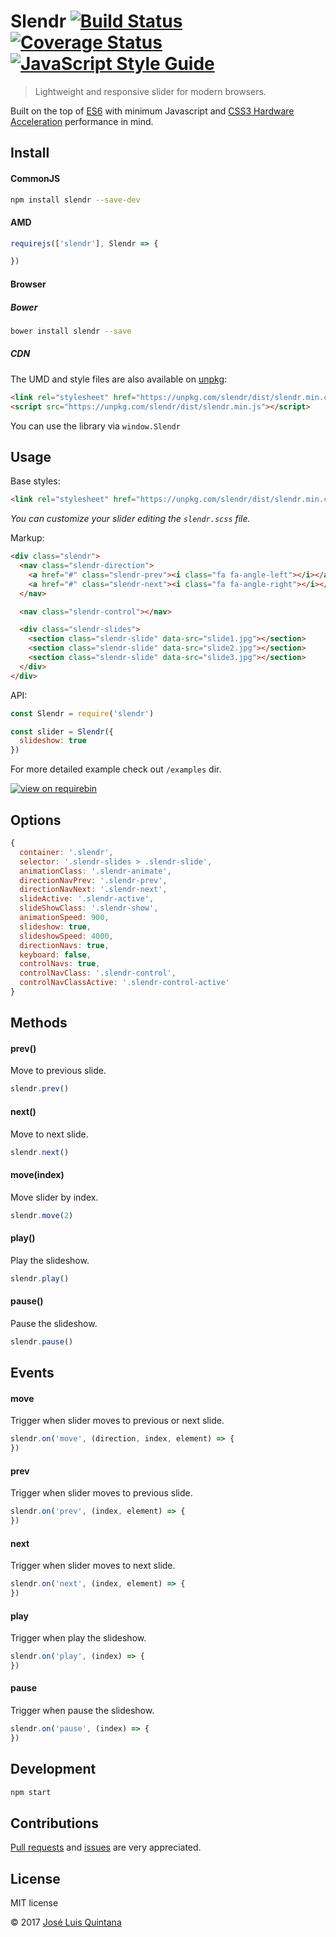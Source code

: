# Slendr [![Build Status](https://travis-ci.org/joseluisq/slendr.svg?branch=master)](https://travis-ci.org/joseluisq/slendr) [![Coverage Status](https://coveralls.io/repos/github/joseluisq/slendr/badge.svg?branch=master)](https://coveralls.io/github/joseluisq/slendr?branch=master) [![JavaScript Style Guide](https://img.shields.io/badge/code%20style-standard-brightgreen.svg)](http://standardjs.com/)

> Lightweight and responsive slider for modern browsers.

Built on the top of [ES6](https://babeljs.io/docs/learn-es2015/) with minimum Javascript and [CSS3 Hardware Acceleration](http://www.html5rocks.com/en/tutorials/speed/high-performance-animations/) performance in mind.

## Install

#### CommonJS

```sh
npm install slendr --save-dev
```

#### AMD

```js
requirejs(['slendr'], Slendr => {

})
```

#### Browser

##### Bower
```sh
bower install slendr --save
```

##### CDN
The UMD and style files are also available on [unpkg](https://unpkg.com):

```html
<link rel="stylesheet" href="https://unpkg.com/slendr/dist/slendr.min.css">
<script src="https://unpkg.com/slendr/dist/slendr.min.js"></script>
```

You can use the library via `window.Slendr`

## Usage

Base styles:

```html
<link rel="stylesheet" href="https://unpkg.com/slendr/dist/slendr.min.css">
```

_You can customize your slider editing the `slendr.scss` file._

Markup:

```html
<div class="slendr">
  <nav class="slendr-direction">
    <a href="#" class="slendr-prev"><i class="fa fa-angle-left"></i></a>
    <a href="#" class="slendr-next"><i class="fa fa-angle-right"></i></a>
  </nav>

  <nav class="slendr-control"></nav>

  <div class="slendr-slides">
    <section class="slendr-slide" data-src="slide1.jpg"></section>
    <section class="slendr-slide" data-src="slide2.jpg"></section>
    <section class="slendr-slide" data-src="slide3.jpg"></section>
  </div>
</div>
```

API:

```js
const Slendr = require('slendr')

const slider = Slendr({
  slideshow: true
})
```

For more detailed example check out `/examples` dir.

[![view on requirebin](http://requirebin.com/badge.png)](http://requirebin.com/?gist=9baa0cf1691654c193062f7fab796f91)

## Options

```js
{
  container: '.slendr',
  selector: '.slendr-slides > .slendr-slide',
  animationClass: '.slendr-animate',
  directionNavPrev: '.slendr-prev',
  directionNavNext: '.slendr-next',
  slideActive: '.slendr-active',
  slideShowClass: '.slendr-show',
  animationSpeed: 900,
  slideshow: true,
  slideshowSpeed: 4000,
  directionNavs: true,
  keyboard: false,
  controlNavs: true,
  controlNavClass: '.slendr-control',
  controlNavClassActive: '.slendr-control-active'
}
```

## Methods

#### prev()
Move to previous slide.

```js
slendr.prev()
```

#### next()
Move to next slide.

```js
slendr.next()
```

#### move(index)
Move slider by index.

```js
slendr.move(2)
```

#### play()
Play the slideshow.

```js
slendr.play()
```

#### pause()
Pause the slideshow.

```js
slendr.pause()
```

## Events

#### move
Trigger when slider moves to previous or next slide.

```js
slendr.on('move', (direction, index, element) => {
})
```

#### prev
Trigger when slider moves to previous slide.

```js
slendr.on('prev', (index, element) => {
})
```

#### next
Trigger when slider moves to next slide.

```js
slendr.on('next', (index, element) => {
})
```

#### play
Trigger when play the slideshow.

```js
slendr.on('play', (index) => {
})
```

#### pause
Trigger when pause the slideshow.

```js
slendr.on('pause', (index) => {
})
```

## Development

```sh
npm start
```

## Contributions

[Pull requests](https://github.com/joseluisq/slendr/pulls) and [issues](https://github.com/joseluisq/slendr/issues) are very appreciated.

## License
MIT license

© 2017 [José Luis Quintana](http://git.io/joseluisq)
